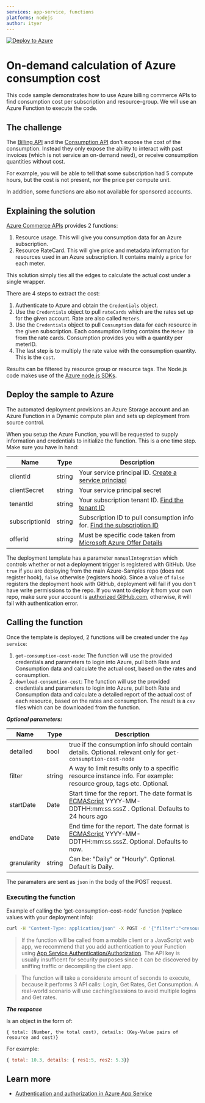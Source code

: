 ```yaml
---
services: app-service, functions
platforms: nodejs
author: ityer
---
```

[![Deploy to Azure](http://azuredeploy.net/deploybutton.png)](https://portal.azure.com/#create/Microsoft.Template/uri/https%3A%2F%2Fraw.githubusercontent.com%2Fitye-msft%2Fazure-consumption-cost-sample%2Fmaster%2Fazuredeploy.json)


# On-demand calculation of Azure consumption cost

This code sample demonstrates how to use Azure billing commerce APIs to find consumption cost per subscription and resource-group.
We will use an Azure Function to execute the code.

## The challenge

The [Billing API](https://docs.microsoft.com/en-us/javascript/api/overview/azure/billing?view=azure-node-2.2.0) and the [Consumption API](https://docs.microsoft.com/en-us/javascript/api/overview/azure/consumption?view=azure-node-2.2.0) don't expose the cost of the  consumption. Instead they only expose the ability to interact with past invoices (which is not service an on-demand need), or receive consumption quantities without cost.

For example, you will be able to tell that some subscription had 5 compute hours, but the cost is not present, nor the price per compute unit.

In addition, some functions are also not available for sponsored accounts.


## Explaining the solution

[Azure Commerce APIs](https://docs.microsoft.com/en-us/azure/billing/billing-usage-rate-card-overview)  provides 2 functions:
1.	Resource usage. This will give you consumption data for an Azure subscription.
2.	Resource RateCard. This will give price and metadata information for resources used in an Azure subscription. It contains mainly a price for each meter. 

This solution simply ties all the edges to calculate the actual cost under a single wrapper. 

There are 4 steps to extract the cost:
1. Authenticate to Azure and obtain the `Credentials` object.
2. Use the `Credentials` object to pull `rateCards` which are the rates set up for the given account. Rate are also called `Meters`.
3. Use the `Credentials` object to pull `Consumption` data for each resource in the given subscription. Each consumption listing contains the `Meter ID` from the rate cards. Consumption provides you with a quantity per meterID. 
4. The last step is to multiply the rate value with the consumption quantity. This is the `cost`.

Results can be filtered by resource group or resource tags. The Node.js code makes use of the [Azure node.js SDKs](https://github.com/Azure/azure-sdk-for-node/tree/master/lib/services/commerce).

## Deploy the sample to Azure

The automated deployment provisions an Azure Storage account and an Azure Function in a Dynamic compute plan and sets up deployment from source control. 

When you setup the Azure Function, you will be requested to supply information and credentials to initialize the function. This is a one time step. Make sure you have in hand:

| Name | Type |  Description |
| --- | ---- | --- |
| clientId | string | Your service principal ID. [Create a service princiapl](https://docs.microsoft.com/en-us/azure/azure-stack/azure-stack-create-service-principals) |
| clientSecret | string | Your service principal secret |
| tenantId | string | Your subscription tenant ID. [Find the tenant ID](https://stackoverflow.com/questions/26384034/how-to-get-the-azure-account-tenant-id) |
| subscriptionId | string | Subscription ID to pull consumption info for. [Find the subscription ID](https://blogs.msdn.microsoft.com/mschray/2016/03/18/getting-your-azure-subscription-guid-new-portal/) |
| offerId | string | Must be specific code taken from [Microsoft Azure Offer Details](https://azure.microsoft.com/en-us/support/legal/offer-details/)

The deployment template has a parameter `manualIntegration` which controls whether or not a deployment trigger is registered with GitHub. Use `true` if you are deploying from the main Azure-Samples repo (does not register hook), `false` otherwise (registers hook). Since a value of `false` registers the deployment hook with GitHub, deployment will fail if you don't have write permissions to the repo.
If you want to deploy it from your own repo, make sure your account is [authorized GitHub.com](https://github.com/blog/2056-automating-code-deployment-with-github-and-azure), otherwise, it will fail with authentication error.  

## Calling the function
Once the template is deployed, 2 functions will be created under the `App service`:
1. `get-consumption-cost-node`: The function will use the provided credentials and parameters to login into Azure, pull both Rate and Consumption data and calculate the actual cost, based on the rates and consumption.
2. `download-consumtion-cost`: The function will use the provided credentials and parameters to login into Azure, pull both Rate and Consumption data and calculate a detailed report of the actual cost of each resource, based on the rates and consumption. The result is a `csv` files which can be downloaded from the function.

***Optional parameters:***

| Name | Type |  Description |
| --- | ---- | --- |
| detailed | bool | true if the consumption info should contain details. Optional. relevant only for `get-consumption-cost-node` |
| filter | string | A way to limit results only to a specific resource instance info. For example: resource group, tags etc. Optional. |
| startDate | Date | Start time for the report. The date format is [ECMAScript](http://www.ecma-international.org/ecma-262/5.1/#sec-15.9.1.15) YYYY-MM-DDTHH:mm:ss.sssZ .  Optional. Defaults to 24 hours ago|
| endDate | Date | End time for the report. The date format is [ECMAScript](http://www.ecma-international.org/ecma-262/5.1/#sec-15.9.1.15) YYYY-MM-DDTHH:mm:ss.sssZ.  Optional. Defaults to now.|
| granularity | string | Can be: "Daily" or "Hourly". Optional. Default is Daily. |

The paramaters are sent as `json` in the body of the POST request.

### Executing the function
Example of calling the ‘get-consumption-cost-node’ function (replace values with your deployment info):
```sh
curl -H "Content-Type: application/json" -X POST -d '{"filter":"<resource-group-name>","detailed":"true"}' https://<app-service-name>.azurewebsites.net/api/get-consumption-cost-node?code=<code>
```

> If the function will be called from a mobile client or a JavaScript web app, we recommend that you add authentication to your Function using [App Service Authentication/Authorization](https://azure.microsoft.com/en-us/documentation/articles/app-service-authentication-overview/). The API key is usually insufficent for security purposes since it can be discovered by sniffing traffic or decompiling the client app.

> The function will take a considerate amount of seconds to execute, because it performs 3 API calls: Login, Get Rates, Get Consumption. A real-world scenario will use caching/sessions to avoid multiple logins and Get rates.

***The response***

Is an object in the form of: 

`{ total: (Number, the total cost), details: (Key-Value pairs of resource and cost)}`

For example:
```javascript
{ total: 10.3, details: { res1:5, res2: 5.3}}
```

## Learn more

- [Authentication and authorization in Azure App Service](https://azure.microsoft.com/en-us/documentation/articles/app-service-authentication-overview/)

